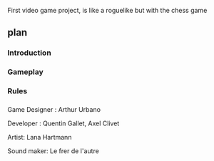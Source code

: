 First video game project, is like a roguelike but with the chess game



## **plan**
### Introduction
### Gameplay
### Rules
### 

Game Designer : Arthur Urbano

Developer : Quentin Gallet, Axel Clivet

Artist: Lana Hartmann

Sound maker: Le frer de l'autre